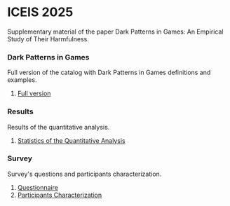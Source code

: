 # ICEIS 2025

Supplementary material of the paper Dark Patterns in Games: An Empirical Study of Their Harmfulness. 

### Dark Patterns in Games
Full version of the catalog with Dark Patterns in Games definitions and examples.
1. [Full version](./Dark_Patterns_in_Games_Catalog)

### Results
Results of the quantitative analysis.
1. [Statistics of the Quantitative Analysis](./Statistic.pdf)

### Survey
Survey's questions and participants characterization.
1. [Questionnaire](./Survey_Questions.pdf)
1. [Participants Characterization](./Participants_Characterization.pdf)
